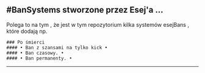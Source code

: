 #BanSystems stworzone przez Esej'a ...
---

Polega to na tym , że jest w tym repozytorium kilka systemów esejBans , które dodają np.
```
### Po śmierci
#### • Ban z szansami na tylko kick •
#### • Ban czasowy. •
#### • Ban permanenty. •
```
---
